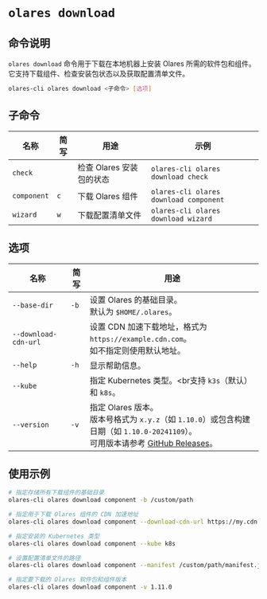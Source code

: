 # `olares download`

## 命令说明

`olares download` 命令用于下载在本地机器上安装 Olares 所需的软件包和组件。它支持下载组件、检查安装包状态以及获取配置清单文件。
```bash
olares-cli olares download <子命令> [选项]
```

## 子命令

| 名称          | 简写  | 用途               | 示例                                     |
|-------------|-----|------------------|----------------------------------------|
| `check`     |     | 检查 Olares 安装包的状态 | `olares-cli olares download check`     |
| `component` | `c` | 下载 Olares 组件     | `olares-cli olares download component` |
| `wizard`    | `w` | 下载配置清单文件         | `olares-cli olares download wizard`    |

## 选项

| 名称                 | 简写 | 用途                                                                                                                                                 |
|----------------------|-----------|----------------------------------------------------------------------------------------------------------------------------------------------------|
| `--base-dir`         | `-b`      | 设置 Olares 的基础目录。<br>默认为 `$HOME/.olares`。                                                                                                           |
| `--download-cdn-url` |           | 设置 CDN 加速下载地址，格式为 `https://example.cdn.com`。 <br>如不指定则使用默认地址。                                                                                      |
| `--help`             | `-h`      | 显示帮助信息。                                                                                                                                            |
| `--kube`             |           | 指定 Kubernetes 类型。<br支持 `k3s`（默认）和 `k8s`。                                                                                                           |
| `--version`          | `-v`      | 指定 Olares 版本。<br>版本号格式为 `x.y.z`（如 `1.10.0`）或包含构建日期（如 `1.10.0-20241109`）。<br> 可用版本请参考 [GitHub Releases](https://github.com/beclab/Olares/releases)。 |

## 使用示例
```bash
# 指定存储所有下载组件的基础目录
olares-cli olares download component -b /custom/path

# 指定用于下载 Olares 组件的 CDN 加速地址
olares-cli olares download component --download-cdn-url https://my.cdn.com

# 指定安装的 Kubernetes 类型
olares-cli olares download component --kube k8s

# 设置配置清单文件的路径
olares-cli olares download component --manifest /custom/path/manifest.json

# 指定要下载的 Olares 软件包和组件版本
olares-cli olares download component -v 1.11.0
```


